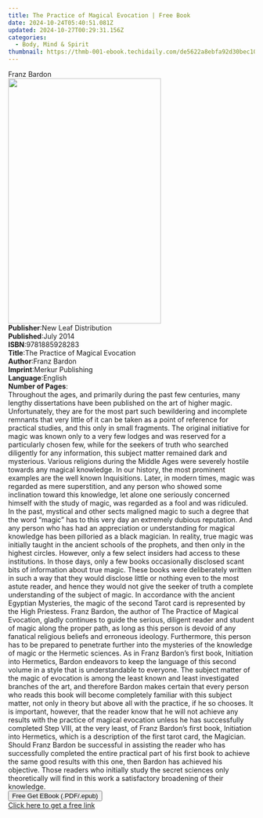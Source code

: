 ```yaml
---
title: The Practice of Magical Evocation | Free Book
date: 2024-10-24T05:40:51.081Z
updated: 2024-10-27T00:29:31.156Z
categories:
  - Body, Mind & Spirit
thumbnail: https://thmb-001-ebook.techidaily.com/de5622a8ebfa92d30bec10bbd54445200aa9124a0c111bc357e2125166745184.jpg
---
```

<main id="book-container">
  <div class="flex flex-col">
    <div class="book-brief flex-1 py-6 px-4 sm:p-6 md:py-10 md:px-8">
      <!-- brief-->
      <div class="book-brief-main">Franz Bardon</div>
    </div>
    <div
      class="book-meta-info flex-1 grid gap-4 col-start-1 col-end-3 row-start-1 sm:mb-6 sm:grid-cols-4 lg:gap-6 lg:col-start-2 lg:row-end-6 lg:row-span-6 lg:mb-0"
    >
      <div
        class="book-meta-info-left place-content-center mt-4 p-4 text-sm leading-6 col-start-2 col-span-2 dark:text-slate-400"
      >
        <img
          class="w-full h-500 object-cover rounded-lg sm:h-255 sm:col-span-2 lg:col-span-full"
          src="https://img-001-ebook.techidaily.com/17f6ba421511498ed45d3a76e2643cfd432ae8453ff85b77fe31dd4feabdf475.jpg"
          alt=""
          width="312"
          height="500"
        />
      </div>
      <div
        class="book-meta-info-right mt-2 col-start-1 row-start-2 col-span-3 self-center"
      >
        <!-- meta data  -->
        <div class="flex flex-col px-4 md:px-8">
          <div class="flex-1">
            <strong>Publisher</strong>:<span class="px-2"
              >New Leaf Distribution</span
            >
          </div>
          <div class="flex-1">
            <strong>Published</strong>:<span class="px-2">July 2014</span>
          </div>
          <div class="flex-1">
            <strong>ISBN</strong>:<span class="px-2">9781885928283</span>
          </div>
          <div class="flex-1">
            <strong>Title</strong>:<span class="px-2"
              >The Practice of Magical Evocation</span
            >
          </div>
          <div class="flex-1">
            <strong>Author</strong>:<span class="px-2">Franz Bardon</span>
          </div>
          <div class="flex-1">
            <strong>Imprint</strong>:<span class="px-2">Merkur Publishing</span>
          </div>
          <div class="flex-1">
            <strong>Language</strong>:<span class="px-2">English</span>
          </div>
          <div class="flex-1">
            <strong>Number of Pages</strong>:<span class="px-2"></span>
          </div>
        </div>
      </div>
    </div>
    <div class="book-description flex-1 py-6 px-4 sm:p-6 md:py-10 md:px-8">
      <div class="book-description-main">
        <div accordion-content="" id="description">
          Throughout the ages, and primarily during the past few centuries, many
          lengthy dissertations have been published on the art of higher magic.
          Unfortunately, they are for the most part such bewildering and
          incomplete remnants that very little of it can be taken as a point of
          reference for practical studies, and this only in small fragments. The
          original initiative for magic was known only to a very few lodges and
          was reserved for a particularly chosen few, while for the seekers of
          truth who searched diligently for any information, this subject matter
          remained dark and mysterious. Various religions during the Middle Ages
          were severely hostile towards any magical knowledge. In our history,
          the most prominent examples are the well known Inquisitions. Later, in
          modern times, magic was regarded as mere superstition, and any person
          who showed some inclination toward this knowledge, let alone one
          seriously concerned himself with the study of magic, was regarded as a
          fool and was ridiculed. In the past, mystical and other sects maligned
          magic to such a degree that the word “magic” has to this very day an
          extremely dubious reputation. And any person who has had an
          appreciation or understanding for magical knowledge has been pilloried
          as a black magician. In reality, true magic was initially taught in
          the ancient schools of the prophets, and then only in the highest
          circles. However, only a few select insiders had access to these
          institutions. In those days, only a few books occasionally disclosed
          scant bits of information about true magic. These books were
          deliberately written in such a way that they would disclose little or
          nothing even to the most astute reader, and hence they would not give
          the seeker of truth a complete understanding of the subject of magic.
          In accordance with the ancient Egyptian Mysteries, the magic of the
          second Tarot card is represented by the High Priestess. Franz Bardon,
          the author of The Practice of Magical Evocation, gladly continues to
          guide the serious, diligent reader and student of magic along the
          proper path, as long as this person is devoid of any fanatical
          religious beliefs and erroneous ideology. Furthermore, this person has
          to be prepared to penetrate further into the mysteries of the
          knowledge of magic or the Hermetic sciences. As in Franz Bardon’s
          first book, Initiation into Hermetics, Bardon endeavors to keep the
          language of this second volume in a style that is understandable to
          everyone. The subject matter of the magic of evocation is among the
          least known and least investigated branches of the art, and therefore
          Bardon makes certain that every person who reads this book will become
          completely familiar with this subject matter, not only in theory but
          above all with the practice, if he so chooses. It is important,
          however, that the reader know that he will not achieve any results
          with the practice of magical evocation unless he has successfully
          completed Step VIII, at the very least, of Franz Bardon’s first book,
          Initiation into Hermetics, which is a description of the first tarot
          card, the Magician. Should Franz Bardon be successful in assisting the
          reader who has successfully completed the entire practical part of his
          first book to achieve the same good results with this one, then Bardon
          has achieved his objective. Those readers who initially study the
          secret sciences only theoretically will find in this work a
          satisfactory broadening of their knowledge.
        </div>
        <div class="accordion-fader"></div>
      </div>
    </div>
    <div class="book-excerpts flex-1 py-6 px-4 sm:p-6 md:py-10 md:px-8"></div>
    <div
      class="book-about-author flex-1 py-6 px-4 sm:p-6 md:py-10 md:px-8"
    ></div>
    <div class="book-free-get flex-1 py-6 px-4 sm:p-6 md:py-10 md:px-8">
      <button
        id="btn-free-get"
        class="bg-blue-500 hover:bg-blue-700 text-white font-bold py-2 px-4 rounded"
      >
        Free Get EBook (.PDF/.epub)
      </button>
      <div id="countdown-display" class="px-2 text-lg mt-2"></div>
      <a
        id="free-link"
        class="hidden bg-blue-500 hover:bg-blue-700 text-white font-bold py-2 px-4 rounded"
        href="https://www.ebooks.com/en-us/book/2081559/the-practice-of-magical-evocation/franz-bardon/"
        target="_blank"
        >Click here to get a free link</a
      >
    </div>
    <script>
      let countdownTime = 0;
      let countdownInterval = null;
      document
        .getElementById('btn-free-get')
        .addEventListener('click', startCountdown);
      function startCountdown() {
        countdownTime = new Date().getTime() + 60000 * 3;
        countdownInterval = setInterval(updateCountdown, 1000);
        document.getElementById('btn-free-get').disabled = true;
        document
          .getElementById('btn-free-get')
          .classList.add('bg-gray-500', 'cursor-not-allowed');
      }
      function updateCountdown() {
        let currentTime = new Date().getTime();
        let timeLeft = countdownTime - currentTime;
        let secondsLeft = Math.floor(timeLeft / 1000);
        document.getElementById('countdown-display').innerHTML =
          `Remaining time: ${secondsLeft} seconds.`;
        if (secondsLeft <= 0) {
          clearInterval(countdownInterval);
          document.getElementById('btn-free-get').classList.add('hidden');
          document.getElementById('free-link').classList.remove('hidden');
          document.getElementById('countdown-display').innerHTML = '';
        }
      }
    </script>
  </div>
</main>

<ins class="adsbygoogle"
      style="display:block"
      data-ad-client="ca-pub-7571918770474297"
      data-ad-slot="8358498916"
      data-ad-format="auto"
      data-full-width-responsive="true"></ins>
    